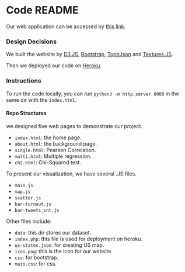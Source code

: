 # Code README
Our web application can be accessed by [this link](https://capstoneee.herokuapp.com/index.html).

### Design Decisions ###
We built the website by [D3.JS](https://d3js.or), [Bootstrap](https://getbootstrap.com), [TopoJson](https://github.com/topojson/topojson) and [Textures.JS](https://riccardoscalco.it/textures/). 

Then we deployed our code on [Heroku](http://heroku.com). 



### Instructions ###
To run the code locally, you can run `python3 -m http.server 8000` in the same dir with the `index.html`.

#### Repo Structures ####

we designed five web pages to demonstrate our project.

- `index.html`: the home page.
- `about.html`: the background page.
- `single.html`: Pearson Correlation.
- `multi.html`: Multiple regression.
- `ch2.html`: Chi-Squared test.


To present our visualization, we have several .JS files.

- `main.js`
- `map.js`
- `scatter.js`
- `bar-turnout.js`
- `bar-tweets_cnt.js`


Other files include:
- `data`: this dir stores our dataset.
- `index.php`: this file is used for deployment on heroku.
- `us-states.json`: for creating US map.
- `icon.png`: this is the icon for our website.
- `css`: for bootstrap.
- `main.css`: for css.

